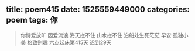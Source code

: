 title: poem415
date: 1525559449000
categories: poem
tags: 你
---
> 你恃爱放旷
因爱流浪
海天拦不住
山水拦不住
泊船处生死茫茫
早安
孤独小美
格致别趣
六点起床第415天 迟到29天